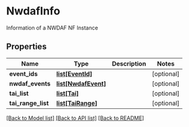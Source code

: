 # NwdafInfo

Information of a NWDAF NF Instance
## Properties
Name | Type | Description | Notes
------------ | ------------- | ------------- | -------------
**event_ids** | [**list[EventId]**](EventId.md) |  | [optional] 
**nwdaf_events** | [**list[NwdafEvent]**](NwdafEvent.md) |  | [optional] 
**tai_list** | [**list[Tai]**](Tai.md) |  | [optional] 
**tai_range_list** | [**list[TaiRange]**](TaiRange.md) |  | [optional] 

[[Back to Model list]](../README.md#documentation-for-models) [[Back to API list]](../README.md#documentation-for-api-endpoints) [[Back to README]](../README.md)


